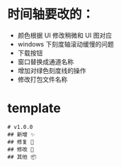 # 时间轴要改的：

- 颜色根据 UI 修改稍微和 UI 图对应
- windows 下刻度轴滚动缓慢的问题
- 下载按钮
- 窗口替换成通道名称
- 增加对绿色刻度线的操作
- 修改打包文件名称

# template

```
# v1.0.0
## 新增 ✨
## 修复 🔩
## 修改 📝
## 其他 📦
```
